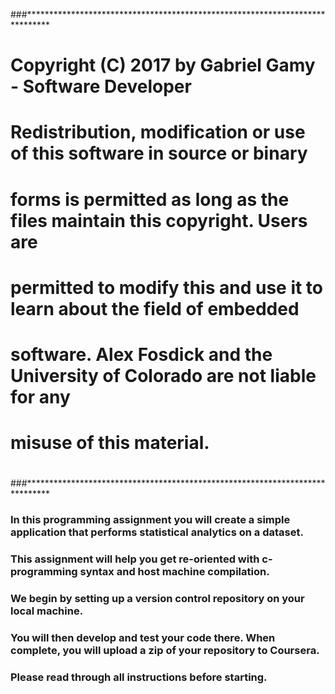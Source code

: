 ###*****************************************************************************

# Copyright (C) 2017 by Gabriel Gamy - Software Developer
#
# Redistribution, modification or use of this software in source or binary
# forms is permitted as long as the files maintain this copyright. Users are
# permitted to modify this and use it to learn about the field of embedded
# software. Alex Fosdick and the University of Colorado are not liable for any
# misuse of this material.
#

###*****************************************************************************

### In this programming assignment you will create a simple application that performs statistical analytics on a dataset.
### This assignment will help you get re-oriented with c-programming syntax and host machine compilation.
### We begin by setting up a version control repository on your local machine.
### You will then develop and test your code there. When complete, you will upload a zip of your repository to Coursera.
### Please read through all instructions before starting.

